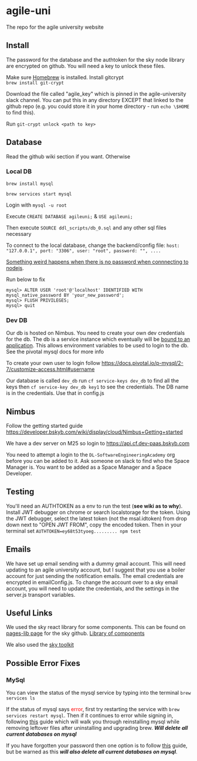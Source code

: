 # agile-uni

The repo for the agile university website

## Install

The password for the database and the authtoken for the sky node library are encrypted on github. You will need a key to unlock these files.

Make sure [Homebrew](https://brew.sh/) is installed. Install gitcrypt  
`brew install git-crypt`

Download the file called "agile_key" which is pinned in the agile-university slack channel. You can put this in any directory EXCEPT that linked to the github repo (e.g. you could store it in your home directory - run `echo \$HOME` to find this).

Run `git-crypt unlock <path to key>`

## Database

Read the github wiki section if you want. Otherwise

### Local DB

`brew install mysql`

`brew services start mysql`

Login with `mysql -u root`

Execute `CREATE DATABASE agileuni;` & `USE agileuni;`

Then execute `SOURCE ddl_scripts/db_0.sql` and any other sql files necessary

To connect to the local database, change the backend/config file:
`host: "127.0.0.1", port: "3306", user: "root", password: "", ....`

[Something weird happens when there is no password when connnecting to nodejs](https://stackoverflow.com/questions/50093144/mysql-8-0-client-does-not-support-authentication-protocol-requested-by-server).

Run below to fix

```
mysql> ALTER USER 'root'@'localhost' IDENTIFIED WITH mysql_native_password BY 'your_new_password';
mysql> FLUSH PRIVILEGES;
mysql> quit
```

### Dev DB

Our db is hosted on Nimbus. You need to create your own dev credentials for the db. The db is a service instance which eventually will be [bound to an application](https://docs.pivotal.io/p-mysql/2-7/use.html#bind). This allows environment variables to be used to login to the db. See the pivotal mysql docs for more info

To create your own user to login follow https://docs.pivotal.io/p-mysql/2-7/customize-access.html#username

Our database is called `dev_db` run `cf service-keys dev_db` to find all the keys then `cf service-key dev_db key1` to see the credentials. The DB name is in the credentials. Use that in config.js

## Nimbus

Follow the getting started guide https://developer.bskyb.com/wiki/display/cloud/Nimbus+Getting+started

We have a dev server on M25 so login to https://api.cf.dev-paas.bskyb.com

You need to attempt a login to the `DL-SoftwareEngineeringAcademy` org before you can be added to it. Ask someone on slack to find who the Space Manager is. You want to be added as a Space Manager and a Space Developer.

## Testing

You'll need an AUTHTOKEN as a env to run the test (**see wiki as to why**). Install JWT debugger on chrome or search localstorage for the token. Using the JWT debugger, select the latest token (not the msal.idtoken) from drop down next to "OPEN JWT FROM", copy the encoded token. Then in your terminal set `AUTHTOKEN=ey68t53tyoeg......... npm test`

## Emails

We have set up email sending with a dummy gmail account. This will need updating to an agile university account, but I suggest that you use a boiler account for just sending the notification emails. The email credentials are encrypted in emailConfig.js. To change the account over to a sky email account, you will need to update the credentials, and the settings in the server.js transport variables.

## Useful Links

We used the sky react library for some components. This can be found on [pages-lib page](https://github.com/sky-uk/pages-lib) for the sky github. [Library of components](https://pages-lib.cf.dev-paas.bskyb.com/storybook/?path=/story/*)

We also used the [sky toolkit](https://www.sky.com/toolkit)

## Possible Error Fixes

### MySql

You can view the status of the mysql service by typing into the terminal `brew services ls`

If the status of mysql says <span style="color:red">error</span>, first try restarting the service with `brew services restart mysql`. Then if it continues to error while signing in, following [this](https://stackoverflow.com/a/51512118) guide which will walk you through reinstalling mysql while removing leftover files after uninstalling and upgrading brew. **_Will delete all current databases on mysql_**

If you have forgotten your password then one option is to follow [this](https://stackoverflow.com/a/49970533) guide, but be warned as this **_will also delete all current databases on mysql_**.
